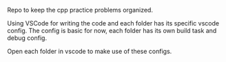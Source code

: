 Repo to keep the cpp practice problems organized.

Using VSCode for writing the code and each folder has its specific vscode config.
The config is basic for now, each folder has its own build task and debug config.

Open each folder in vscode to make use of these configs.